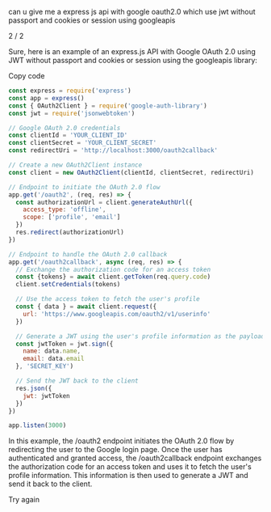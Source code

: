 can u give me a express js api with google oauth2.0 which use jwt  without passport  and cookies or session using googleapis

2 / 2

Sure, here is an example of an express.js API with Google OAuth 2.0 using JWT without passport and cookies or session using the googleapis library:

Copy code

```js
const express = require('express')
const app = express()
const { OAuth2Client } = require('google-auth-library')
const jwt = require('jsonwebtoken')

// Google OAuth 2.0 credentials
const clientId = 'YOUR_CLIENT_ID'
const clientSecret = 'YOUR_CLIENT_SECRET'
const redirectUri = 'http://localhost:3000/oauth2callback'

// Create a new OAuth2Client instance
const client = new OAuth2Client(clientId, clientSecret, redirectUri)

// Endpoint to initiate the OAuth 2.0 flow
app.get('/oauth2', (req, res) => {
  const authorizationUrl = client.generateAuthUrl({
    access_type: 'offline',
    scope: ['profile', 'email']
  })
  res.redirect(authorizationUrl)
})

// Endpoint to handle the OAuth 2.0 callback
app.get('/oauth2callback', async (req, res) => {
  // Exchange the authorization code for an access token
  const {tokens} = await client.getToken(req.query.code)
  client.setCredentials(tokens)

  // Use the access token to fetch the user's profile
  const { data } = await client.request({
    url: 'https://www.googleapis.com/oauth2/v1/userinfo'
  })

  // Generate a JWT using the user's profile information as the payload
  const jwtToken = jwt.sign({
    name: data.name,
    email: data.email
  }, 'SECRET_KEY')

  // Send the JWT back to the client
  res.json({
    jwt: jwtToken
  })
})

app.listen(3000)
```
In this example, the /oauth2 endpoint initiates the OAuth 2.0 flow by redirecting the user to the Google login page. Once the user has authenticated and granted access, the /oauth2callback endpoint exchanges the authorization code for an access token and uses it to fetch the user's profile information. This information is then used to generate a JWT and send it back to the client.



Try again
